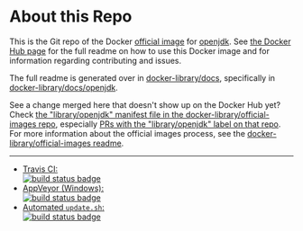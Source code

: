 # About this Repo

This is the Git repo of the Docker [official image](https://docs.docker.com/docker-hub/official_repos/) for [openjdk](https://registry.hub.docker.com/_/openjdk/). See [the Docker Hub page](https://registry.hub.docker.com/_/openjdk/) for the full readme on how to use this Docker image and for information regarding contributing and issues.

The full readme is generated over in [docker-library/docs](https://github.com/docker-library/docs), specifically in [docker-library/docs/openjdk](https://github.com/docker-library/docs/tree/master/openjdk).

See a change merged here that doesn't show up on the Docker Hub yet? Check [the "library/openjdk" manifest file in the docker-library/official-images repo](https://github.com/docker-library/official-images/blob/master/library/openjdk), especially [PRs with the "library/openjdk" label on that repo](https://github.com/docker-library/official-images/labels/library%2Fopenjdk). For more information about the official images process, see the [docker-library/official-images readme](https://github.com/docker-library/official-images/blob/master/README.md).

---

-	[Travis CI:  
	![build status badge](https://img.shields.io/travis/docker-library/openjdk/master.svg)](https://travis-ci.org/docker-library/openjdk/branches)
-	[AppVeyor (Windows):  
	![build status badge](https://ci.appveyor.com/api/projects/status/github/docker-library/openjdk?branch=master&svg=true)](https://ci.appveyor.com/project/docker-library/openjdk)
-	[Automated `update.sh`:  
	![build status badge](https://doi-janky.infosiftr.net/job/update.sh/job/openjdk/badge/icon)](https://doi-janky.infosiftr.net/job/update.sh/job/openjdk)

<!-- THIS FILE IS GENERATED BY https://github.com/docker-library/docs/blob/master/generate-repo-stub-readme.sh -->
